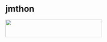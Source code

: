 # jmthon

<p align="left"><a href="https://heroku.com/deploy?template=https://github.com/amonup1/roz"> <img src="https://img.shields.io/badge/Deploy%20To%20Heroku-purple?style=for-the-badge&logo=heroku" width="320" height="58.45"/></a></p>
